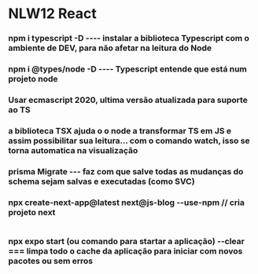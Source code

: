 # NLW12 React
### npm i typescript -D ---- instalar a biblioteca Typescript com o ambiente de DEV, para não afetar na leitura do Node
### npm i @types/node -D ---- Typescript entende que está num projeto node
### Usar ecmascript 2020, ultima versão atualizada para suporte ao TS
### a biblioteca TSX ajuda o o node a transformar TS em JS e assim possibilitar sua leitura... com o comando watch, isso se torna automatica na visualização
### prisma Migrate --- faz com que salve todas as mudanças do schema sejam salvas e executadas (como SVC)
### npx create-next-app@latest next@js-blog --use-npm // cria projeto next
#
### npx expo start (ou comando para startar a aplicação) --clear === limpa todo o cache da aplicação para iniciar com novos pacotes ou sem erros
